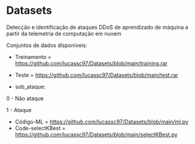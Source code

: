 # Datasets

Detecção e identificação de ataques DDoS de aprendizado de máquina a partir da telemetria de computação em nuvem

Conjuntos de dados disponíveis:
- Treinamento = https://github.com/lucassc97/Datasets/blob/main/training.rar
- Teste = https://github.com/lucassc97/Datasets/blob/main/test.rar

- sob_ataque:

0 - Não ataque

1 - Ataque

- Código-ML = https://github.com/lucassc97/Datasets/blob/main/ml.py
- Code-selectKBest = https://github.com/lucassc97/Datasets/blob/main/selectKBest.py
